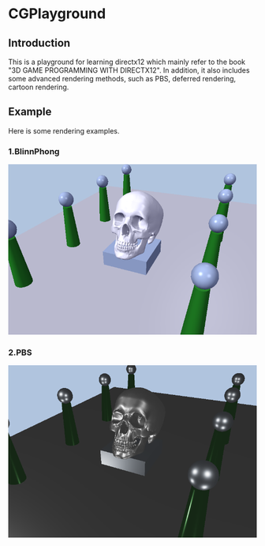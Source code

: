 # CGPlayground
## Introduction
This is a playground for learning directx12 which mainly refer to the book "3D GAME PROGRAMMING WITH DIRECTX12". In addition, it also includes some advanced rendering methods, such as PBS, deferred rendering, cartoon rendering. 

## Example
Here is some rendering examples.
### 1.BlinnPhong
![BlinnPhong](https://github.com/zhli-hub/CGPlayground/blob/main/images/BlinnPhong.png)
### 2.PBS
![PBS](https://github.com/zhli-hub/CGPlayground/blob/main/images/PBS.png)

